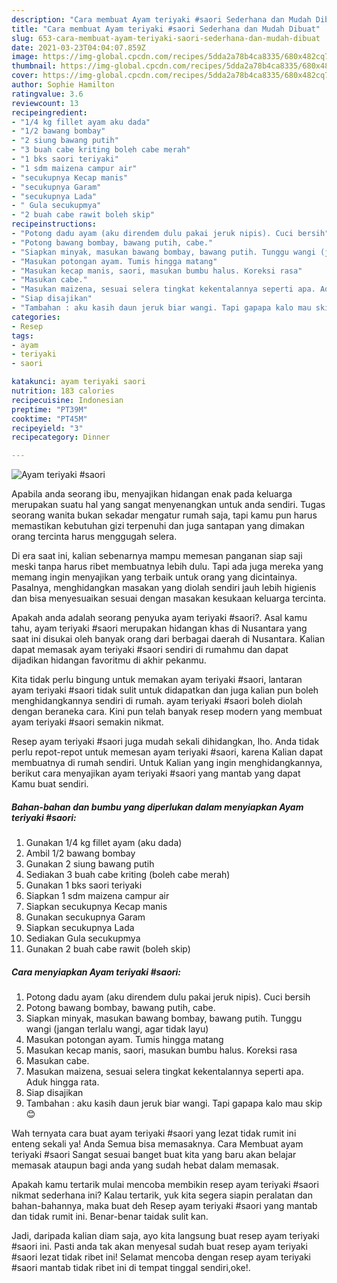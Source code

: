 ```yaml
---
description: "Cara membuat Ayam teriyaki #saori Sederhana dan Mudah Dibuat"
title: "Cara membuat Ayam teriyaki #saori Sederhana dan Mudah Dibuat"
slug: 653-cara-membuat-ayam-teriyaki-saori-sederhana-dan-mudah-dibuat
date: 2021-03-23T04:04:07.859Z
image: https://img-global.cpcdn.com/recipes/5dda2a78b4ca8335/680x482cq70/ayam-teriyaki-saori-foto-resep-utama.jpg
thumbnail: https://img-global.cpcdn.com/recipes/5dda2a78b4ca8335/680x482cq70/ayam-teriyaki-saori-foto-resep-utama.jpg
cover: https://img-global.cpcdn.com/recipes/5dda2a78b4ca8335/680x482cq70/ayam-teriyaki-saori-foto-resep-utama.jpg
author: Sophie Hamilton
ratingvalue: 3.6
reviewcount: 13
recipeingredient:
- "1/4 kg fillet ayam aku dada"
- "1/2 bawang bombay"
- "2 siung bawang putih"
- "3 buah cabe kriting boleh cabe merah"
- "1 bks saori teriyaki"
- "1 sdm maizena campur air"
- "secukupnya Kecap manis"
- "secukupnya Garam"
- "secukupnya Lada"
- " Gula secukupmya"
- "2 buah cabe rawit boleh skip"
recipeinstructions:
- "Potong dadu ayam (aku direndem dulu pakai jeruk nipis). Cuci bersih"
- "Potong bawang bombay, bawang putih, cabe."
- "Siapkan minyak, masukan bawang bombay, bawang putih. Tunggu wangi (jangan terlalu wangi, agar tidak layu)"
- "Masukan potongan ayam. Tumis hingga matang"
- "Masukan kecap manis, saori, masukan bumbu halus. Koreksi rasa"
- "Masukan cabe."
- "Masukan maizena, sesuai selera tingkat kekentalannya seperti apa. Aduk hingga rata."
- "Siap disajikan"
- "Tambahan : aku kasih daun jeruk biar wangi. Tapi gapapa kalo mau skip 😊"
categories:
- Resep
tags:
- ayam
- teriyaki
- saori

katakunci: ayam teriyaki saori 
nutrition: 183 calories
recipecuisine: Indonesian
preptime: "PT39M"
cooktime: "PT45M"
recipeyield: "3"
recipecategory: Dinner

---
```



![Ayam teriyaki #saori](https://img-global.cpcdn.com/recipes/5dda2a78b4ca8335/680x482cq70/ayam-teriyaki-saori-foto-resep-utama.jpg)

Apabila anda seorang ibu, menyajikan hidangan enak pada keluarga merupakan suatu hal yang sangat menyenangkan untuk anda sendiri. Tugas seorang  wanita bukan sekadar mengatur rumah saja, tapi kamu pun harus memastikan kebutuhan gizi terpenuhi dan juga santapan yang dimakan orang tercinta harus menggugah selera.

Di era  saat ini, kalian sebenarnya mampu memesan panganan siap saji meski tanpa harus ribet membuatnya lebih dulu. Tapi ada juga mereka yang memang ingin menyajikan yang terbaik untuk orang yang dicintainya. Pasalnya, menghidangkan masakan yang diolah sendiri jauh lebih higienis dan bisa menyesuaikan sesuai dengan masakan kesukaan keluarga tercinta. 



Apakah anda adalah seorang penyuka ayam teriyaki #saori?. Asal kamu tahu, ayam teriyaki #saori merupakan hidangan khas di Nusantara yang saat ini disukai oleh banyak orang dari berbagai daerah di Nusantara. Kalian dapat memasak ayam teriyaki #saori sendiri di rumahmu dan dapat dijadikan hidangan favoritmu di akhir pekanmu.

Kita tidak perlu bingung untuk memakan ayam teriyaki #saori, lantaran ayam teriyaki #saori tidak sulit untuk didapatkan dan juga kalian pun boleh menghidangkannya sendiri di rumah. ayam teriyaki #saori boleh diolah dengan beraneka cara. Kini pun telah banyak resep modern yang membuat ayam teriyaki #saori semakin nikmat.

Resep ayam teriyaki #saori juga mudah sekali dihidangkan, lho. Anda tidak perlu repot-repot untuk memesan ayam teriyaki #saori, karena Kalian dapat membuatnya di rumah sendiri. Untuk Kalian yang ingin menghidangkannya, berikut cara menyajikan ayam teriyaki #saori yang mantab yang dapat Kamu buat sendiri.

<!--inarticleads1-->

##### Bahan-bahan dan bumbu yang diperlukan dalam menyiapkan Ayam teriyaki #saori:

1. Gunakan 1/4 kg fillet ayam (aku dada)
1. Ambil 1/2 bawang bombay
1. Gunakan 2 siung bawang putih
1. Sediakan 3 buah cabe kriting (boleh cabe merah)
1. Gunakan 1 bks saori teriyaki
1. Siapkan 1 sdm maizena campur air
1. Siapkan secukupnya Kecap manis
1. Gunakan secukupnya Garam
1. Siapkan secukupnya Lada
1. Sediakan  Gula secukupmya
1. Gunakan 2 buah cabe rawit (boleh skip)




<!--inarticleads2-->

##### Cara menyiapkan Ayam teriyaki #saori:

1. Potong dadu ayam (aku direndem dulu pakai jeruk nipis). Cuci bersih
1. Potong bawang bombay, bawang putih, cabe.
1. Siapkan minyak, masukan bawang bombay, bawang putih. Tunggu wangi (jangan terlalu wangi, agar tidak layu)
1. Masukan potongan ayam. Tumis hingga matang
1. Masukan kecap manis, saori, masukan bumbu halus. Koreksi rasa
1. Masukan cabe.
1. Masukan maizena, sesuai selera tingkat kekentalannya seperti apa. Aduk hingga rata.
1. Siap disajikan
1. Tambahan : aku kasih daun jeruk biar wangi. Tapi gapapa kalo mau skip 😊




Wah ternyata cara buat ayam teriyaki #saori yang lezat tidak rumit ini enteng sekali ya! Anda Semua bisa memasaknya. Cara Membuat ayam teriyaki #saori Sangat sesuai banget buat kita yang baru akan belajar memasak ataupun bagi anda yang sudah hebat dalam memasak.

Apakah kamu tertarik mulai mencoba membikin resep ayam teriyaki #saori nikmat sederhana ini? Kalau tertarik, yuk kita segera siapin peralatan dan bahan-bahannya, maka buat deh Resep ayam teriyaki #saori yang mantab dan tidak rumit ini. Benar-benar taidak sulit kan. 

Jadi, daripada kalian diam saja, ayo kita langsung buat resep ayam teriyaki #saori ini. Pasti anda tak akan menyesal sudah buat resep ayam teriyaki #saori lezat tidak ribet ini! Selamat mencoba dengan resep ayam teriyaki #saori mantab tidak ribet ini di tempat tinggal sendiri,oke!.

